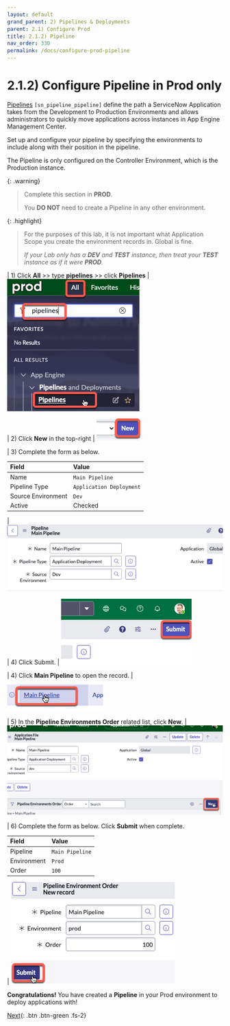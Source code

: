 ```yaml
---
layout: default
grand_parent: 2) Pipelines & Deployments
parent: 2.1) Configure Prod
title: 2.1.2) Pipeline
nav_order: 330
permalink: /docs/configure-prod-pipeline
---
```


# 2.1.2) Configure Pipeline in Prod only

[Pipelines](https://docs.servicenow.com/csh?topicname=config-pipeline.html&version=latest) ```[sn_pipeline_pipeline]``` define the path a ServiceNow Application takes from the Development to Production Environments and allows administrators to quickly move applications across instances in App Engine Management Center.

Set up and configure your pipeline by specifying the environments to include along with their position in the pipeline.

The Pipeline is only configured on the Controller Environment, which is the Production instance. 

{: .warning}
> Complete this section in **PROD**.
>
> You **DO NOT** need to create a Pipeline in any other environment. 

{: .highlight}
> For the purposes of this lab, it is not important what Application Scope you create the environment records in. Global is fine. 
>
> *If your Lab only has a **DEV** and **TEST** instance, then treat your **TEST** instance as if it were **PROD**.*

| 1) Click **All** >> type **pipelines** >> click **Pipelines** 
| ![](../assets/images/2023-06-30-15-31-49.png)

| 2) Click **New** in the top-right
| ![](../assets/images/2023-06-30-15-19-10.png)

| 3) Complete the form as below.

| Field | Value 
|:---|:---
| Name | ```Main Pipeline``` 
| Pipeline Type | ```Application Deployment```
| Source Environment | ```Dev```
| Active | Checked

| ![](../assets/images/2023-07-11-15-50-04.png)

| 4) Click Submit.
| ![](../assets/images/2023-07-11-15-49-01.png)

| 4) Click **Main Pipeline** to open the record.
| ![](../assets/images/2023-06-30-15-38-29.png)

| 5) In the **Pipeline Environments Order** related list, click **New**.
| ![](../assets/images/2023-06-30-15-40-02.png)

| 6) Complete the form as below. Click **Submit** when complete.

| Field | Value 
|:---|:---
| Pipeline | ```Main Pipeline``` 
| Environment | ```Prod```
| Order | ```100```

| ![](../assets/images/2023-06-30-15-42-05.png)

**Congratulations!** You have created a **Pipeline** in your Prod environment to deploy applications with!


[Next](/lab-aemc-utah/docs/configure-non-prod){: .btn .btn-green .fs-2}